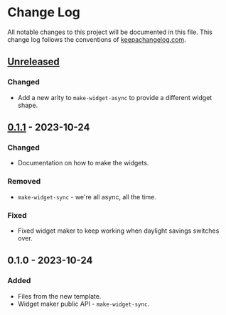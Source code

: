 # Change Log
All notable changes to this project will be documented in this file. This change log follows the conventions of [keepachangelog.com](http://keepachangelog.com/).

## [Unreleased]
### Changed
- Add a new arity to `make-widget-async` to provide a different widget shape.

## [0.1.1] - 2023-10-24
### Changed
- Documentation on how to make the widgets.

### Removed
- `make-widget-sync` - we're all async, all the time.

### Fixed
- Fixed widget maker to keep working when daylight savings switches over.

## 0.1.0 - 2023-10-24
### Added
- Files from the new template.
- Widget maker public API - `make-widget-sync`.

[Unreleased]: https://sourcehost.site/your-name/myfitness/compare/0.1.1...HEAD
[0.1.1]: https://sourcehost.site/your-name/myfitness/compare/0.1.0...0.1.1
